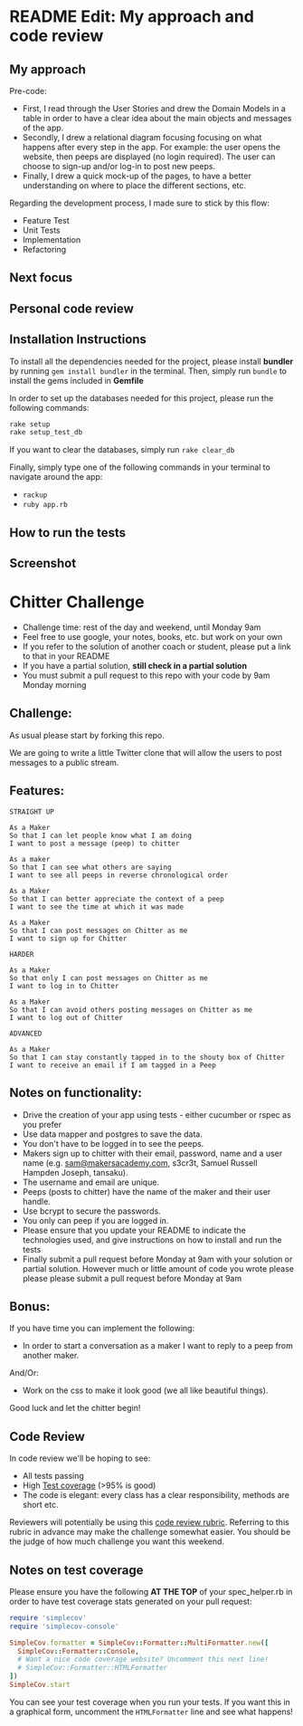 README Edit: My approach and code review
=================

My approach
------
Pre-code:
* First, I read through the User Stories and drew the Domain Models in a table in order to have a clear idea about the main objects and messages of the app.
* Secondly, I drew a relational diagram focusing focusing on what happens after every step in the app. For example: the user opens the website, then peeps are displayed (no login required). The user can choose to sign-up and/or log-in to post new peeps.
* Finally, I drew a quick mock-up of the pages, to have a better understanding on where to place the different sections, etc.

Regarding the development process, I made sure to stick by this flow:
* Feature Test
* Unit Tests
* Implementation
* Refactoring

Next focus
------


Personal code review
------

Installation Instructions
------
To install all the dependencies needed for the project, please install **bundler** by running ```gem install bundler``` in the terminal. Then, simply run ```bundle``` to install the gems included in **Gemfile**

In order to set up the databases needed for this project, please run the following commands:
```rake
rake setup
rake setup_test_db
```

If you want to clear the databases, simply run ```rake clear_db```

Finally, simply type one of the following commands in your terminal to navigate around the app:
* ```rackup```
* ```ruby app.rb```

How to run the tests
------

Screenshot
------

Chitter Challenge
=================

* Challenge time: rest of the day and weekend, until Monday 9am
* Feel free to use google, your notes, books, etc. but work on your own
* If you refer to the solution of another coach or student, please put a link to that in your README
* If you have a partial solution, **still check in a partial solution**
* You must submit a pull request to this repo with your code by 9am Monday morning

Challenge:
-------

As usual please start by forking this repo.

We are going to write a little Twitter clone that will allow the users to post messages to a public stream.

Features:
-------

```
STRAIGHT UP

As a Maker
So that I can let people know what I am doing  
I want to post a message (peep) to chitter

As a maker
So that I can see what others are saying  
I want to see all peeps in reverse chronological order

As a Maker
So that I can better appreciate the context of a peep
I want to see the time at which it was made

As a Maker
So that I can post messages on Chitter as me
I want to sign up for Chitter

HARDER

As a Maker
So that only I can post messages on Chitter as me
I want to log in to Chitter

As a Maker
So that I can avoid others posting messages on Chitter as me
I want to log out of Chitter

ADVANCED

As a Maker
So that I can stay constantly tapped in to the shouty box of Chitter
I want to receive an email if I am tagged in a Peep
```

Notes on functionality:
------

* Drive the creation of your app using tests - either cucumber or rspec as you prefer
* Use data mapper and postgres to save the data.
* You don't have to be logged in to see the peeps.
* Makers sign up to chitter with their email, password, name and a user name (e.g. sam@makersacademy.com, s3cr3t, Samuel Russell Hampden Joseph, tansaku).
* The username and email are unique.
* Peeps (posts to chitter) have the name of the maker and their user handle.
* Use bcrypt to secure the passwords.
* You only can peep if you are logged in.
* Please ensure that you update your README to indicate the technologies used, and give instructions on how to install and run the tests
* Finally submit a pull request before Monday at 9am with your solution or partial solution.  However much or little amount of code you wrote please please please submit a pull request before Monday at 9am

Bonus:
-----

If you have time you can implement the following:

* In order to start a conversation as a maker I want to reply to a peep from another maker.

And/Or:

* Work on the css to make it look good (we all like beautiful things).

Good luck and let the chitter begin!

Code Review
-----------

In code review we'll be hoping to see:

* All tests passing
* High [Test coverage](https://github.com/makersacademy/course/blob/master/pills/test_coverage.md) (>95% is good)
* The code is elegant: every class has a clear responsibility, methods are short etc.

Reviewers will potentially be using this [code review rubric](docs/review.md).  Referring to this rubric in advance may make the challenge somewhat easier.  You should be the judge of how much challenge you want this weekend.

Notes on test coverage
----------------------

Please ensure you have the following **AT THE TOP** of your spec_helper.rb in order to have test coverage stats generated
on your pull request:

```ruby
require 'simplecov'
require 'simplecov-console'

SimpleCov.formatter = SimpleCov::Formatter::MultiFormatter.new([
  SimpleCov::Formatter::Console,
  # Want a nice code coverage website? Uncomment this next line!
  # SimpleCov::Formatter::HTMLFormatter
])
SimpleCov.start
```

You can see your test coverage when you run your tests. If you want this in a graphical form, uncomment the `HTMLFormatter` line and see what happens!
